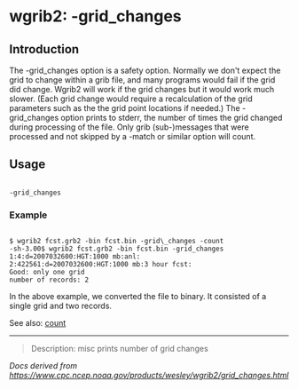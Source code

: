 # wgrib2: -grid_changes

## Introduction

The -grid_changes option is a safety option.
Normally we don't expect the grid to change within a grib file, and many
programs would fail if the grid did change. Wgrib2 will work if the
grid changes but it would work much slower. (Each grid change would
require a recalculation of the grid parameters such as the the
grid point locations if needed.)
The -grid_changes option prints
to stderr, the number of times the grid changed during processing
of the file. Only grib (sub-)messages that were processed and not
skipped by a -match or similar option will count.

## Usage

```

-grid_changes

```

### Example

```

$ wgrib2 fcst.grb2 -bin fcst.bin -grid\_changes -count
-sh-3.00$ wgrib2 fcst.grb2 -bin fcst.bin -grid_changes
1:4:d=2007032600:HGT:1000 mb:anl:
2:422561:d=2007032600:HGT:1000 mb:3 hour fcst:
Good: only one grid
number of records: 2

```

In the above example, we converted the file to binary. It consisted
of a single grid and two records.

See also:
[count](./count.md)

---

> Description: misc prints number of grid changes

_Docs derived from <https://www.cpc.ncep.noaa.gov/products/wesley/wgrib2/grid_changes.html>_
